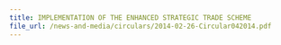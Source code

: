 ```yaml
---
title: IMPLEMENTATION OF THE ENHANCED STRATEGIC TRADE SCHEME 
file_url: /news-and-media/circulars/2014-02-26-Circular042014.pdf
---
```

